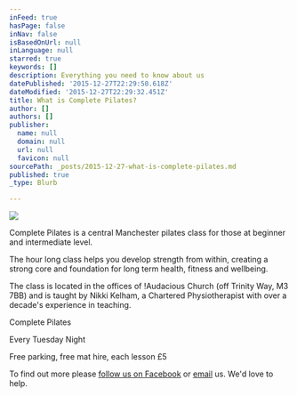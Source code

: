 ```yaml
---
inFeed: true
hasPage: false
inNav: false
isBasedOnUrl: null
inLanguage: null
starred: true
keywords: []
description: Everything you need to know about us
datePublished: '2015-12-27T22:29:50.618Z'
dateModified: '2015-12-27T22:29:32.451Z'
title: What is Complete Pilates?
author: []
authors: []
publisher:
  name: null
  domain: null
  url: null
  favicon: null
sourcePath: _posts/2015-12-27-what-is-complete-pilates.md
published: true
_type: Blurb

---
```

![](https://the-grid-user-content.s3-us-west-2.amazonaws.com/1c89f765-789b-4896-8060-1a048092ee91.jpg)

Complete Pilates is a central Manchester pilates class for those at beginner and intermediate level.

The hour long class helps you develop strength from within, creating a strong core and foundation for long term health, fitness and wellbeing.

The class is located in the offices of !Audacious Church (off Trinity Way, M3 7BB) and is taught by Nikki Kelham, a Chartered Physiotherapist with over a decade's experience in teaching.

Complete Pilates

Every Tuesday Night

Free parking, free mat hire, each lesson £5

To find out more please [follow us on Facebook][0] or [email][1] us. We'd love to help.

[0]: http://facebook.com/completepilatesmcr
[1]: completepilatesmcr@gmail.com